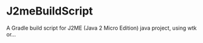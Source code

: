 # J2meBuildScript
A Gradle build script for J2ME (Java 2 Micro Edition) java project, using wtk or...
